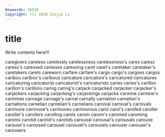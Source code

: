 ```yaml
---
Keywords: 16538
Copyright: (C) 2020 Junjie Li
---
```


# title

Write contents here!!!

caregivers 
careless
carelessly 
carelessness 
carelessness's 
cares 
caress 
caress's 
caressed 
caresses 
caressing 
caret
caret's 
caretaker 
caretaker's 
caretakers 
carets 
careworn 
carfare 
carfare's 
cargo 
cargo's
cargoes 
cargos 
caribou 
caribou's 
caribous 
caricature 
caricature's 
caricatured 
caricatures 
caricaturing
caricaturist 
caricaturist's 
caricaturists 
caries 
caries's 
carillon 
carillon's 
carillons 
caring 
caring's
carjack 
carjacked 
carjacker 
carjacker's 
carjackers 
carjacking 
carjacking's 
carjackings 
carjacks 
carmine
carmine's 
carmines 
carnage 
carnage's 
carnal 
carnally 
carnation 
carnation's 
carnations 
carnelian
carnelian's 
carnelians 
carnival 
carnival's 
carnivals 
carnivore 
carnivore's 
carnivores 
carnivorous 
carol
carol's 
carolled 
caroller 
caroller's 
carollers 
carolling 
carols 
carom 
carom's 
caromed
caroming 
caroms 
carotid 
carotid's 
carotids 
carousal 
carousal's 
carousals 
carouse 
carouse's
caroused 
carousel 
carousel's 
carousels 
carouser 
carouser's 
carousers 
